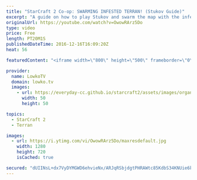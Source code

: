 ```yaml
---
title: "StarCraft 2 Co-op: SWARMING INFESTED TERRAN! (Stukov Guide)"
excerpt: "A guide on how to play Stukov and swarm the map with the infested. Subscribe for more videos: http://lowko.tv/youtube More co-op: https://goo.gl/08VRI9  Stukov is an incredibly powerful commander in the co-op version of StarCraft 2. After leveling him up to level 15 I figured out several great unit compositions"
originalUrl: https://youtube.com/watch?v=OwowRArz5Do
type: video
price: Free
length: PT20M1S
publishedDateTime: 2016-12-16T16:09:20Z
heat: 56

featuredContent: "<iframe width=\"800\" height=\"500\" frameborder=\"0\" src=\"https://www.youtube.com/embed/OwowRArz5Do\" allow=\"accelerometer; autoplay; encrypted-media; gyroscope; picture-in-picture\" allowfullscreen></iframe>"

provider:
  name: LowkoTV
  domain: lowko.tv
  images:
    - url: https://everyday-cc.github.io/starcraft2/assets/images/organizations/lowko.tv-50x50.jpg
      width: 50
      height: 50

topics:
  - StarCraft 2
  - Terran

images:
  - url: https://i.ytimg.com/vi/OwowRArz5Do/maxresdefault.jpg
    width: 1280
    height: 720
    isCached: true

secured: "dUIINsL+dx7VyDYMGWD6ehvieNx/ARJqRSbjdgtPHRAWtc85KdbS34KNUie6kBL2NasqzaEBb9ke+QRYpQGeqo2xpew3FxRvG9XE6eMxYxy+AYQq7xflXaE6xYzgjiieBzENEHtWIKrBmbW195/DLKZdBroQq9Tro1j9axmboQvLwm864PbmRWjCHb8Ik44KkjCMeZdOQhvIisRafd6uJAJosF6n2oTD6wct84zjJmj82qdR4h3FzcFsw9ggwLUp0Le+1CSlOuOc8Ml6PLIc4GOHPwhYqhmdocFUXlkNo1wwDjaADSkzCiWsVRjidLZ8KRGspd0/Z1qGHmXXWgjbvQe6BJexSDjDkNjE5VsjH/e+tMFqVGXM/jhB2lMAkXQb5Ihf5Xfuf7iW3EVsdZBljXU5ZO8Y6nbOjwGHES2AD8vZ/BknrXH91n5OpjuKM+mU;l4PtZAKVeUy+E6/cuaxkeQ=="
---
```



